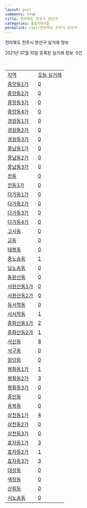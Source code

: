 ```yaml
---
layout: post
comments: true
title: 전라북도 전주시 완산구
categories: [실거래가]
permalink: /apt/전라북도 전주시 완산구
---
```


전라북도 전주시 완산구 실거래 정보

2021년 07월 10일 등록된 실거래 정보: 0건

<script type="text/javascript">
  google.charts.load('current', {'packages':['corechart']});
  google.charts.setOnLoadCallback(drawChart);

  function drawChart() {
    var data = google.visualization.arrayToDataTable([['거래일', '매매', '전월세', '전매'], ['20-07', 429, 296, 66], ['20-08', 506, 354, 49], ['20-09', 518, 335, 33], ['20-10', 642, 299, 70], ['20-11', 1024, 279, 95], ['20-12', 939, 358, 40], ['21-01', 451, 330, 6], ['21-02', 504, 286, 7], ['21-03', 804, 327, 12], ['21-04', 610, 270, 17], ['21-05', 614, 238, 23], ['21-06', 434, 223, 6], ['21-07', 27, 20, 2]]);

    var options = {
      title: '최근 1년간 유형별 거래량 추이',
      legend: { position: 'bottom' }
    };

    var chart = new google.visualization.LineChart(document.getElementById('columnchart_material'));
    chart.draw(data, (options));
  }
</script>

<div id="columnchart_material" style="width: 95%; margin-left: -35px"></div>
<br>
<table class="sortable">
  <tr>
    <td><a href="#">지역</a></td>
    <td><a href="#">오늘 실거래</a></td>
  </tr>

  
  <tr class="item">
    <td><a href="전라북도 전주시 완산구 중앙동1가">중앙동1가</a></td>
    <td><a href="전라북도 전주시 완산구 중앙동1가">0</a></td>
  </tr>
    

  <tr class="item">
    <td><a href="전라북도 전주시 완산구 중앙동2가">중앙동2가</a></td>
    <td><a href="전라북도 전주시 완산구 중앙동2가">0</a></td>
  </tr>
    

  <tr class="item">
    <td><a href="전라북도 전주시 완산구 중앙동3가">중앙동3가</a></td>
    <td><a href="전라북도 전주시 완산구 중앙동3가">0</a></td>
  </tr>
    

  <tr class="item">
    <td><a href="전라북도 전주시 완산구 중앙동4가">중앙동4가</a></td>
    <td><a href="전라북도 전주시 완산구 중앙동4가">0</a></td>
  </tr>
    

  <tr class="item">
    <td><a href="전라북도 전주시 완산구 경원동1가">경원동1가</a></td>
    <td><a href="전라북도 전주시 완산구 경원동1가">0</a></td>
  </tr>
    

  <tr class="item">
    <td><a href="전라북도 전주시 완산구 경원동2가">경원동2가</a></td>
    <td><a href="전라북도 전주시 완산구 경원동2가">0</a></td>
  </tr>
    

  <tr class="item">
    <td><a href="전라북도 전주시 완산구 경원동3가">경원동3가</a></td>
    <td><a href="전라북도 전주시 완산구 경원동3가">0</a></td>
  </tr>
    

  <tr class="item">
    <td><a href="전라북도 전주시 완산구 풍남동1가">풍남동1가</a></td>
    <td><a href="전라북도 전주시 완산구 풍남동1가">0</a></td>
  </tr>
    

  <tr class="item">
    <td><a href="전라북도 전주시 완산구 풍남동2가">풍남동2가</a></td>
    <td><a href="전라북도 전주시 완산구 풍남동2가">0</a></td>
  </tr>
    

  <tr class="item">
    <td><a href="전라북도 전주시 완산구 풍남동3가">풍남동3가</a></td>
    <td><a href="전라북도 전주시 완산구 풍남동3가">0</a></td>
  </tr>
    

  <tr class="item">
    <td><a href="전라북도 전주시 완산구 전동">전동</a></td>
    <td><a href="전라북도 전주시 완산구 전동">0</a></td>
  </tr>
    

  <tr class="item">
    <td><a href="전라북도 전주시 완산구 전동3가">전동3가</a></td>
    <td><a href="전라북도 전주시 완산구 전동3가">0</a></td>
  </tr>
    

  <tr class="item">
    <td><a href="전라북도 전주시 완산구 다가동1가">다가동1가</a></td>
    <td><a href="전라북도 전주시 완산구 다가동1가">0</a></td>
  </tr>
    

  <tr class="item">
    <td><a href="전라북도 전주시 완산구 다가동2가">다가동2가</a></td>
    <td><a href="전라북도 전주시 완산구 다가동2가">0</a></td>
  </tr>
    

  <tr class="item">
    <td><a href="전라북도 전주시 완산구 다가동3가">다가동3가</a></td>
    <td><a href="전라북도 전주시 완산구 다가동3가">0</a></td>
  </tr>
    

  <tr class="item">
    <td><a href="전라북도 전주시 완산구 다가동4가">다가동4가</a></td>
    <td><a href="전라북도 전주시 완산구 다가동4가">0</a></td>
  </tr>
    

  <tr class="item">
    <td><a href="전라북도 전주시 완산구 고사동">고사동</a></td>
    <td><a href="전라북도 전주시 완산구 고사동">0</a></td>
  </tr>
    

  <tr class="item">
    <td><a href="전라북도 전주시 완산구 교동">교동</a></td>
    <td><a href="전라북도 전주시 완산구 교동">0</a></td>
  </tr>
    

  <tr class="item">
    <td><a href="전라북도 전주시 완산구 태평동">태평동</a></td>
    <td><a href="전라북도 전주시 완산구 태평동">0</a></td>
  </tr>
    

  <tr class="item">
    <td><a href="전라북도 전주시 완산구 중노송동">중노송동</a></td>
    <td><a href="전라북도 전주시 완산구 중노송동">1</a></td>
  </tr>
    

  <tr class="item">
    <td><a href="전라북도 전주시 완산구 남노송동">남노송동</a></td>
    <td><a href="전라북도 전주시 완산구 남노송동">0</a></td>
  </tr>
    

  <tr class="item">
    <td><a href="전라북도 전주시 완산구 동완산동">동완산동</a></td>
    <td><a href="전라북도 전주시 완산구 동완산동">0</a></td>
  </tr>
    

  <tr class="item">
    <td><a href="전라북도 전주시 완산구 서완산동1가">서완산동1가</a></td>
    <td><a href="전라북도 전주시 완산구 서완산동1가">0</a></td>
  </tr>
    

  <tr class="item">
    <td><a href="전라북도 전주시 완산구 서완산동2가">서완산동2가</a></td>
    <td><a href="전라북도 전주시 완산구 서완산동2가">0</a></td>
  </tr>
    

  <tr class="item">
    <td><a href="전라북도 전주시 완산구 동서학동">동서학동</a></td>
    <td><a href="전라북도 전주시 완산구 동서학동">0</a></td>
  </tr>
    

  <tr class="item">
    <td><a href="전라북도 전주시 완산구 서서학동">서서학동</a></td>
    <td><a href="전라북도 전주시 완산구 서서학동">1</a></td>
  </tr>
    

  <tr class="item">
    <td><a href="전라북도 전주시 완산구 중화산동1가">중화산동1가</a></td>
    <td><a href="전라북도 전주시 완산구 중화산동1가">2</a></td>
  </tr>
    

  <tr class="item">
    <td><a href="전라북도 전주시 완산구 중화산동2가">중화산동2가</a></td>
    <td><a href="전라북도 전주시 완산구 중화산동2가">1</a></td>
  </tr>
    

  <tr class="item">
    <td><a href="전라북도 전주시 완산구 서신동">서신동</a></td>
    <td><a href="전라북도 전주시 완산구 서신동">8</a></td>
  </tr>
    

  <tr class="item">
    <td><a href="전라북도 전주시 완산구 석구동">석구동</a></td>
    <td><a href="전라북도 전주시 완산구 석구동">0</a></td>
  </tr>
    

  <tr class="item">
    <td><a href="전라북도 전주시 완산구 원당동">원당동</a></td>
    <td><a href="전라북도 전주시 완산구 원당동">0</a></td>
  </tr>
    

  <tr class="item">
    <td><a href="전라북도 전주시 완산구 평화동1가">평화동1가</a></td>
    <td><a href="전라북도 전주시 완산구 평화동1가">1</a></td>
  </tr>
    

  <tr class="item">
    <td><a href="전라북도 전주시 완산구 평화동2가">평화동2가</a></td>
    <td><a href="전라북도 전주시 완산구 평화동2가">3</a></td>
  </tr>
    

  <tr class="item">
    <td><a href="전라북도 전주시 완산구 평화동3가">평화동3가</a></td>
    <td><a href="전라북도 전주시 완산구 평화동3가">0</a></td>
  </tr>
    

  <tr class="item">
    <td><a href="전라북도 전주시 완산구 중인동">중인동</a></td>
    <td><a href="전라북도 전주시 완산구 중인동">0</a></td>
  </tr>
    

  <tr class="item">
    <td><a href="전라북도 전주시 완산구 용복동">용복동</a></td>
    <td><a href="전라북도 전주시 완산구 용복동">0</a></td>
  </tr>
    

  <tr class="item">
    <td><a href="전라북도 전주시 완산구 삼천동1가">삼천동1가</a></td>
    <td><a href="전라북도 전주시 완산구 삼천동1가">4</a></td>
  </tr>
    

  <tr class="item">
    <td><a href="전라북도 전주시 완산구 삼천동2가">삼천동2가</a></td>
    <td><a href="전라북도 전주시 완산구 삼천동2가">0</a></td>
  </tr>
    

  <tr class="item">
    <td><a href="전라북도 전주시 완산구 삼천동3가">삼천동3가</a></td>
    <td><a href="전라북도 전주시 완산구 삼천동3가">0</a></td>
  </tr>
    

  <tr class="item">
    <td><a href="전라북도 전주시 완산구 효자동1가">효자동1가</a></td>
    <td><a href="전라북도 전주시 완산구 효자동1가">3</a></td>
  </tr>
    

  <tr class="item">
    <td><a href="전라북도 전주시 완산구 효자동2가">효자동2가</a></td>
    <td><a href="전라북도 전주시 완산구 효자동2가">1</a></td>
  </tr>
    

  <tr class="item">
    <td><a href="전라북도 전주시 완산구 효자동3가">효자동3가</a></td>
    <td><a href="전라북도 전주시 완산구 효자동3가">3</a></td>
  </tr>
    

  <tr class="item">
    <td><a href="전라북도 전주시 완산구 대성동">대성동</a></td>
    <td><a href="전라북도 전주시 완산구 대성동">0</a></td>
  </tr>
    

  <tr class="item">
    <td><a href="전라북도 전주시 완산구 색장동">색장동</a></td>
    <td><a href="전라북도 전주시 완산구 색장동">0</a></td>
  </tr>
    

  <tr class="item">
    <td><a href="전라북도 전주시 완산구 상림동">상림동</a></td>
    <td><a href="전라북도 전주시 완산구 상림동">0</a></td>
  </tr>
    

  <tr class="item">
    <td><a href="전라북도 전주시 완산구 서노송동">서노송동</a></td>
    <td><a href="전라북도 전주시 완산구 서노송동">0</a></td>
  </tr>
    


</table>


    